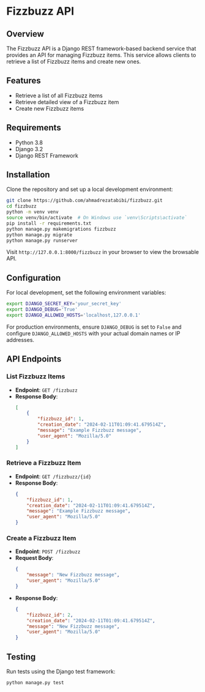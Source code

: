 
# Fizzbuzz API

## Overview

The Fizzbuzz API is a Django REST framework-based backend service that provides an API for managing Fizzbuzz items. This service allows clients to retrieve a list of Fizzbuzz items and create new ones.

## Features

- Retrieve a list of all Fizzbuzz items
- Retrieve detailed view of a Fizzbuzz item
- Create new Fizzbuzz items

## Requirements

- Python 3.8
- Django 3.2
- Django REST Framework

## Installation

Clone the repository and set up a local development environment:

```bash
git clone https://github.com/ahmadrezatabibi/fizzbuzz.git
cd fizzbuzz
python -m venv venv
source venv/bin/activate  # On Windows use `venv\Scripts\activate`
pip install -r requirements.txt
python manage.py makemigrations fizzbuzz
python manage.py migrate
python manage.py runserver
```

Visit `http://127.0.0.1:8000/fizzbuzz` in your browser to view the browsable API.

## Configuration

For local development, set the following environment variables:

```bash
export DJANGO_SECRET_KEY='your_secret_key'
export DJANGO_DEBUG='True'
export DJANGO_ALLOWED_HOSTS='localhost,127.0.0.1'
```

For production environments, ensure `DJANGO_DEBUG` is set to `False` and configure `DJANGO_ALLOWED_HOSTS` with your actual domain names or IP addresses.

## API Endpoints

### List Fizzbuzz Items
- **Endpoint**: `GET /fizzbuzz`
- **Response Body**:
    ```json
    [
        {
            "fizzbuzz_id": 1,
            "creation_date": "2024-02-11T01:09:41.679514Z",
            "message": "Example Fizzbuzz message",
            "user_agent": "Mozilla/5.0"
        }
    ]
    ```

### Retrieve a Fizzbuzz Item
- **Endpoint**: `GET /fizzbuzz/{id}`
- **Response Body**:
    ```json
    {
        "fizzbuzz_id": 1,
        "creation_date": "2024-02-11T01:09:41.679514Z",
        "message": "Example Fizzbuzz message",
        "user_agent": "Mozilla/5.0"
    }
    ```

### Create a Fizzbuzz Item
- **Endpoint**: `POST /fizzbuzz`
- **Request Body**:
    ```json
    {
        "message": "New Fizzbuzz message",
        "user_agent": "Mozilla/5.0"
    }
    ```
- **Response Body**:
    ```json
    {
        "fizzbuzz_id": 2,
        "creation_date": "2024-02-11T01:09:41.679514Z",
        "message": "New Fizzbuzz message",
        "user_agent": "Mozilla/5.0"
    }
    ```


## Testing

Run tests using the Django test framework:

```bash
python manage.py test
```
